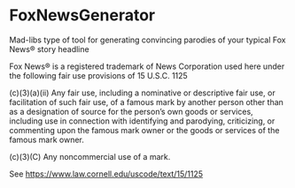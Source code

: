 # FoxNewsGenerator
Mad-libs type of tool for generating convincing parodies of your typical Fox News® story headline

Fox News® is a registered trademark of News Corporation 
used here under the following fair use provisions of 15 U.S.C. 1125 

(c)(3)(a)(ii) Any fair use, including a nominative or descriptive fair use, 
or facilitation of such fair use, of a famous mark by another person other 
than as a designation of source for the person’s own goods or services, 
including use in connection with identifying and parodying, criticizing, 
or commenting upon the famous mark owner or the goods or services of the famous mark owner.

(c)(3)(C) Any noncommercial use of a mark.

See https://www.law.cornell.edu/uscode/text/15/1125
